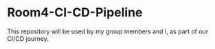 # Room4-CI-CD-Pipeline
This repository will be used by my group members and I, as part of our CI/CD journey.   
